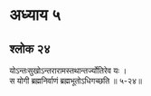 # अध्याय ५

## श्लोक २४

योऽन्तःसुखोऽन्तरारामस्तथान्तर्ज्योतिरेव यः ।<br>स योगी ब्रह्मनिर्वाणं ब्रह्मभूतोऽधिगच्छति ॥ ५-२४॥<br><br>

